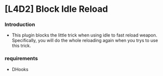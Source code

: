 # [L4D2] Block Idle Reload

### Introduction

- This plugin blocks the little trick when using idle to fast reload weapon. Specifically, you will do the whole reloading again when you trys to use this trick.

### requirements

- DHooks